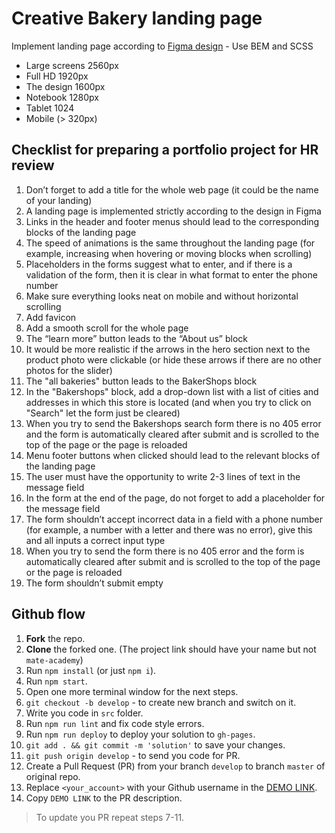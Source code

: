 # Creative Bakery landing page
Implement landing page according to [Figma design](https://www.figma.com/file/dY3izAm0Vspsmra4lQWQIP/Bakerlab-FE-students?node-id=0%3A1) - Use BEM and SCSS

- Large screens 2560px
- Full HD 1920px
- The design 1600px
- Notebook 1280px
- Tablet 1024
- Mobile (> 320px)

## Checklist for preparing a portfolio project for HR review

1. Don’t forget to add a title for the whole web page (it could be the name of your landing)
2. A landing page is implemented strictly according to the design in Figma
4. Links in the header and footer menus should lead to the corresponding blocks of the landing page
5. The speed of animations is the same throughout the landing page (for example, increasing when hovering or moving blocks when scrolling)
6. Placeholders in the forms suggest what to enter, and if there is a validation of the form, then it is clear in what format to enter the phone number
7. Make sure everything looks neat on mobile and without horizontal scrolling
8. Add favicon
9. Add a smooth scroll for the whole page
10. The “learn more” button leads to the “About us” block
11. It would be more realistic if the arrows in the hero section next to the product photo were clickable (or hide these arrows if there are no other photos for the slider)
12. The "all bakeries" button leads to the BakerShops block
13. In the "Bakershops" block, add a drop-down list with a list of cities and addresses in which this store is located (and when you try to click on "Search" let the form just be cleared)
14. When you try to send the Bakershops search form there is no 405 error and the form is automatically cleared after submit and is scrolled to the top of the page or the page is reloaded
15. Menu footer buttons when clicked should lead to the relevant blocks of the landing page
16. The user must have the opportunity to write 2-3 lines of text in the message field
17. In the form at the end of the page, do not forget to add a placeholder for the message field
18. The form shouldn’t accept incorrect data in a field with a phone number (for example, a number with a letter and there was no error), give this and all inputs a correct input type
19. When you try to send the form there is no 405 error and the form is automatically cleared after submit and is scrolled to the top of the page or the page is reloaded
20. The form shouldn’t submit empty


## Github flow
1. **Fork** the repo.
2. **Clone** the forked one. (The project link should have your name but not `mate-academy`)
3. Run `npm install` (or just `npm i`).
4. Run `npm start`.
5. Open one more terminal window for the next steps.
6. `git checkout -b develop` - to create new branch and switch on it.
7. Write you code in `src` folder.
8. Run `npm run lint` and fix code style errors.
9. Run `npm run deploy` to deploy your solution to `gh-pages`.
10. `git add . && git commit -m 'solution'` to save your changes.
11. `git push origin develop` - to send you code for PR.
12. Create a Pull Request (PR) from your branch `develop` to branch `master` of original repo.
13. Replace `<your_account>` with your Github username in the
  [DEMO LINK](https://krasnobokydima.github.io/layout_creativeBakery/).
14. Copy `DEMO LINK` to the PR description.

> To update you PR repeat steps 7-11.
